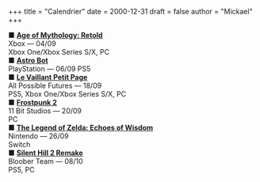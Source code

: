 +++
title = "Calendrier"
date = 2000-12-31
draft = false
author = "Mickael"
+++

■ **[Age of Mythology: Retold](https://store.steampowered.com/app/1934680/Age_of_Mythology_Retold/)**\
Xbox — 04/09\
Xbox One/Xbox Series S/X, PC\
■ **[Astro Bot](https://www.playstation.com/en-ca/games/astro-bot/)**\
PlayStation — 06/09
PS5\
■ **[Le Vaillant Petit Page](https://thepluckysquire.com/)**\
All Possible Futures — 18/09\
PS5, Xbox One/Xbox Series S/X, PC\
■ **[Frostpunk 2](https://frostpunk2.com)**\
11 Bit Studios — 20/09\
PC\
■ **[The Legend of Zelda: Echoes of Wisdom](https://www.nintendo.com/fr-fr/Jeux/Jeux-Nintendo-Switch/The-Legend-of-Zelda-Echoes-of-Wisdom-2590490.html)**\
Nintendo — 26/09\
Switch\
■ **[Silent Hill 2 Remake](https://www.blooberteam.com/silent-hill-2)**\
Bloober Team — 08/10\
PS5, PC


